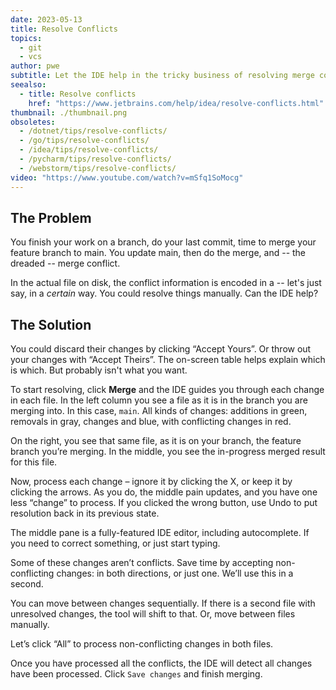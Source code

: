```yaml
---
date: 2023-05-13
title: Resolve Conflicts
topics:
  - git
  - vcs
author: pwe
subtitle: Let the IDE help in the tricky business of resolving merge conflicts.
seealso:
  - title: Resolve conflicts
    href: "https://www.jetbrains.com/help/idea/resolve-conflicts.html"
thumbnail: ./thumbnail.png
obsoletes:
  - /dotnet/tips/resolve-conflicts/
  - /go/tips/resolve-conflicts/
  - /idea/tips/resolve-conflicts/
  - /pycharm/tips/resolve-conflicts/
  - /webstorm/tips/resolve-conflicts/
video: "https://www.youtube.com/watch?v=mSfq1SoMocg"
---
```


## The Problem

You finish your work on a branch, do your last commit, time to merge your feature branch to main.
You update main, then do the merge, and -- the dreaded -- merge conflict.

In the actual file on disk, the conflict information is encoded in a -- let's just say, in a _certain_ way.
You could resolve things manually.
Can the IDE help?

## The Solution

You could discard their changes by clicking “Accept Yours”.
Or throw out your changes with “Accept Theirs”.
The on-screen table helps explain which is which.
But probably isn't what you want.

To start resolving, click **Merge** and the IDE guides you through each change in each file.
In the left column you see a file as it is in the branch you are merging into.
In this case, `main`.
All kinds of changes: additions in green, removals in gray, changes and blue, with conflicting changes in red.

On the right, you see that same file, as it is on your branch, the feature branch you’re merging.
In the middle, you see the in-progress merged result for this file.

Now, process each change – ignore it by clicking the X, or keep it by clicking the arrows.
As you do, the middle pain updates, and you have one less “change” to process.
If you clicked the wrong button, use Undo to put resolution back in its previous state.

The middle pane is a fully-featured IDE editor, including autocomplete.
If you need to correct something, or just start typing.

Some of these changes aren’t conflicts.
Save time by accepting non-conflicting changes: in both directions, or just one.
We’ll use this in a second.

You can move between changes sequentially.
If there is a second file with unresolved changes, the tool will shift to that.
Or, move between files manually.

Let’s click “All” to process non-conflicting changes in both files.

Once you have processed all the conflicts, the IDE will detect all changes have been processed.
Click `Save changes` and finish merging.

